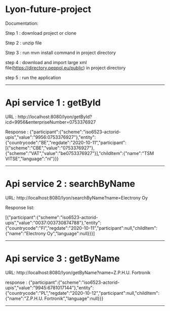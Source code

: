 # Lyon-future-project

Documentation:

Step 1 : download project or clone 

Step 2 : unzip file 

Step 3 : run mvn install command in project directory  

step 4 : download and import large xml file(https://directory.peppol.eu/public) in project directory 

step 5 : run the application 

-------------
# Api service 1 : getById

URL : http://localhost:8080/lyon/getById?icd=9956&enterpriseNumber=0753376927

Response :
{"participant":{"scheme":"iso6523-actorid-upis","value":"9956:0753376927"},"entity":{"countrycode":"BE","regdate":"2020-10-11","participant":[{"scheme":"CBE","value":"0753376927"},{"scheme":"VAT","value":"be0753376927"}],"childItem":{"name":"TSM VITSE","language":"nl"}}}

----------------------------------
# Api service 2 : searchByName

URL: http://localhost:8080/lyon/searchByName?name=Electrony Oy

Response list:

[{"participant":{"scheme":"iso6523-actorid-upis","value":"0037:003730874788"},"entity":{"countrycode":"FI","regdate":"2020-10-11","participant":null,"childItem":{"name":"Electrony Oy","language":null}}}]

----------------------------------
# Api service 3 : getByName 

URL:  http://localhost:8080/lyon/getByName?name=Z.P.H.U. Fortronik

response : {"participant":{"scheme":"iso6523-actorid-upis","value":"9945:6781017144"},"entity":{"countrycode":"PL","regdate":"2020-10-12","participant":null,"childItem":{"name":"Z.P.H.U. Fortronik","language":null}}}

----------------------------------
